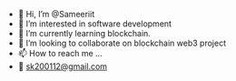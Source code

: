 - 👋 Hi, I’m @Sameeriit
- 👀 I’m interested in software development 
- 🌱 I’m currently learning blockchain.
- 💞️ I’m looking to collaborate on blockchain web3 project 
- 📫 How to reach me ...
- 📧 sk200112@gmail.com

<!---
Sameeriit/Sameeriit is a ✨ special ✨ repository because its `README.md` (this file) appears on your GitHub profile.
You can click the Preview link to take a look at your changes.
--->
